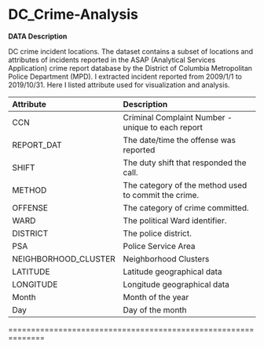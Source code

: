 # DC_Crime-Analysis

**DATA Description**

DC crime incident locations. The dataset contains a subset of locations and attributes of incidents reported in the ASAP (Analytical Services Application) crime report database by the District of Columbia Metropolitan Police Department (MPD). I extracted incident reported from 2009/1/1 to 2019/10/31. Here I listed attribute used for visualization and analysis. 


| Attribute               | Description                                                      | 
|:----------------------- |:---------------------------------------------------------------- |
| CCN                     | Criminal Complaint Number - unique to each report                | 
| REPORT_DAT              | The date/time the offense was reported                           |
| SHIFT                   | The duty shift that responded the call.                          |
| METHOD                  | The category of the method used to commit the crime.             | 
| OFFENSE                 | The category of crime committed.                                 | 
| WARD                    | The political Ward identifier.                                   |
| DISTRICT                | The police district.                                             |
| PSA                     | Police Service Area                                              | 
| NEIGHBORHOOD_CLUSTER    | Neighborhood Clusters                                            |
| LATITUDE                | Latitude geographical data                                       |
| LONGITUDE               | Longitude geographical data                                      |
| Month                   | Month of the year                                                |
| Day                     | Day of the month                                                 |

==============================================================
